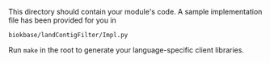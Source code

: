 This directory should contain your module's code.
A sample implementation file has been provided for you in

```biokbase/landContigFilter/Impl.py```

Run `make` in the root to generate your language-specific client libraries.
